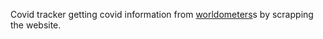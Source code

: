 Covid tracker getting covid information from <a href="https://www.worldometers.info/coronavirus/#countries">worldometers</a>s by scrapping the website.
